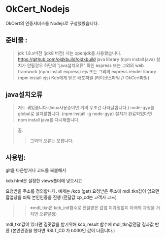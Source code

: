 # OkCert_Nodejs
OkCert의 인증서비스를 Nodejs로 구성했봤습니다.

준비물 :
-----
>jdk 1.8.x버전 (jdk8 버전) 저는 openjdk를 사용했습니다. https://github.com/ojdkbuild/ojdkbuild
>java library (npm install java)  설치가 안될경우 하단의 "java설치오류" 확인
>express 또는 그외의 web framwork (npm install express)
>ejs 또는 그외의 express render library (npm install ejs)
>Kcb에게 받은 배포파일 (라이센스파일 // OkCert파일)

java설치오류
-----
>저도 겪었습니다.(linux사용중이면 거의 무조건 나타날껍니다.) node-gyp를 global로 설치를합니다. (npm install -g node-gyp)
>설치가 완료되었다면 npm install java를 다시해줍니다.

>끝.
>>그외의 오류는 모릅니다.


사용법:
-----
git을 다운받거나 코드를 복붙해서

kcb.html은 설정한 views폴더에 넣으시고

요청받을 주소를 정의합니다. 예제는 /kcb (get)
요청받은 주소에 mdl_tkn값이 없으면 팝업창을 띄워 본인인증을 진행 (전달값 cp_cd는 고객사 코드)
>> ※mdl_tkn은 kcb_init함수로 전달받은 값임 이과정없이 아래의 과정을 거치면 오류발생)

mdl_tkn값이 있다면 결괏값을 받기위해 kcb_result 함수에 mdl_tkn값전달
결과값 반환 (본인인증을 했다면 RSLT_CD 가 b000인 값이 나옵니다.)
